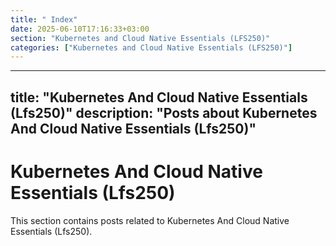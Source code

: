 ```yaml
---
title: " Index"
date: 2025-06-10T17:16:33+03:00
section: "Kubernetes and Cloud Native Essentials (LFS250)"
categories: ["Kubernetes and Cloud Native Essentials (LFS250)"]
---
```

---
title: "Kubernetes And Cloud Native Essentials (Lfs250)"
description: "Posts about Kubernetes And Cloud Native Essentials (Lfs250)"
---

# Kubernetes And Cloud Native Essentials (Lfs250)

This section contains posts related to Kubernetes And Cloud Native Essentials (Lfs250).
